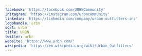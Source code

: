 ```yaml
---
facebook: 'https://facebook.com/URBNCommunity'
instagram: 'https://instagram.com/urbncommunity'
linkedin: 'https://linkedin.com/company/urban-outfitters-inc'
logohandle: urbn
sort: urbn
title: URBN
twitter: urbn
website: 'https://www.urbn.com/'
wikipedia: 'https://en.wikipedia.org/wiki/Urban_Outfitters'
---
```

